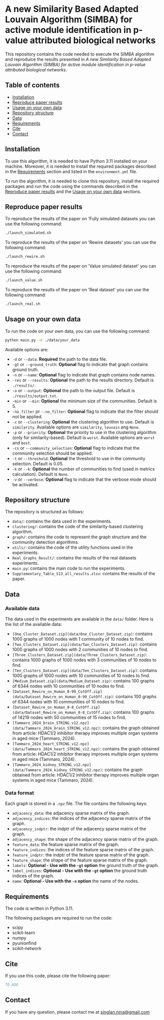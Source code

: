 # A new Similarity Based Adapted Louvain Algorithm (SIMBA) for active module identification in p-value attributed biological networks
This repository contains the code needed to execute the SIMBA algorithm and reproduice the results presented in *A new Similarity Based Adapted Louvain Algorithm (SIMBA) for active module identification in p-value attributed biological networks*.

## Table of contents
* [Installation](#installation)
* [Reproduce paper results](#reproduce-paper-results)
* [Usage on your own data](#usage-on-your-own-data)
* [Repository structure](#repository-structure)
* [Data](#data)
* [Requirements](#requirements)
* [Cite](#cite)
* [Contact](#contact)

## Installation
To use this algorithm, it is needed to have Python 3.11 installed on your machine. Moreover, it is needed
to install the required packages described in the [Requirements](#requirements) section and listed in the
``environment.yml`` file.

To run the algorithm, it is needed to clone this repository, install the required packages and run the code
using the commands described in the [Reproduce paper results](#reproduce-paper-results) and the 
[Usage on your own data](#usage-on-your-own-data) sections.

## Reproduce paper results
To reproduce the results of the paper on 'Fully simulated datasets you can use the following command:
```bash
./launch_simulated.sh
```

To reproduce the results of the paper on 'Rewire datasets' you can use the following command:
```bash
./launch_rewire.sh
```

To reproduce the results of the paper on 'Value simulated dataset' you can use the following command:
```bash
./launch_value.sh
```

To reproduce the results of the paper on 'Real dataset' you can use the following command:
```bash
./launch_real.sh
```

## Usage on your own data
To run the code on your own data, you can use the following command:
```bash
python main.py -d ./data/your_data
```

Available options are:
- `-d` or `--data`: **Required** the path to the data file.
- `-gt` or `--ground_truth`: **Optional** flag to indicate that graph contains ground truth.
- `-n` or `--name`: **Optional** flag to indicate that graph contains node names.
- `-res` or `--results`: **Optional** the path to the results directory. Default is `./results/`.
- `-o` or `--output`: **Optional** the path to the output file. Default is `./results/output.txt`.
- `-min` or `--min`: **Optional** the minimum size of the communities. Default is 5.
- `-no_filter` pr `--no_filter`: **Optional** flag to indicate that the filter should not be applied.
- `-c` or `--clustering`: **Optional** the clustering algorithm to use. Default is `similarity`. Available options are `similarity`, `louvain` ang `None`.
- `-p` or `--priority`: **Optional** the priority to use in the clustering algorithm (only for similarity-based). Default is `worst`. Available options are `worst` and `best`.
- `-cs` or `--community_selection`: **Optional** flag to indicate that the community selection should be applied.
- `-t` or `--threshold`: **Optional** the threshold to use in the community selection. Default is 0.05.
- `-k` or `--k`: **Optional** the number of communities to find (used in metrics calculation). Default is `None`.
- `-v` or `--verbose`: **Optional** flag to indicate that the verbose mode should be activated.

## Repository structure
The repository is structured as follows:
- `data/`: contains the data used in the experiments.
- `clustering/`: contains the code of the similarity-based clustering algorithm.
- `graph/`: contains the code to represent the graph structure and the community detection algorithms.
- `utils/`: contains the code of the utility functions used in the experiments.
- `Real_Graphs_Result/`: contains the results of the real datasets experiments.
- `main.py`: contains the main code to run the experiments.
- `Supplementary_Table_S13_all_results.xlsx`: contains the results of the paper.

## Data
### Available data
The data used in the experiments are available in the `data/` folder. Here is the list of the available data:
- `[One_Cluster_Dataset.zip](data/One_Cluster_Dataset.zip)`: contains 1000 graphs of 1000 nodes with 1 community of 10 nodes to find.
- `[Two_Clusters_Dataset.zip](data/Two_Clusters_Dataset.zip)`: contains 1000 graphs of 1000 nodes with 2 communities of 10 nodes to find.
- `[Three_Clusters_Dataset.zip](data/Three_Clusters_Dataset.zip)`: contains 1000 graphs of 1000 nodes with 3 communities of 10 nodes to find.
- `[Ten_Clusters_Dataset.zip](data/Ten_Clusters_Dataset.zip)`: contains 1000 graphs of 1000 nodes with 10 communities of 10 nodes to find.
- `[Medium_Dataset.zip](data/Medium_Dataset.zip)`: contains 100 graphs of 6344 nodes with 10 communities of 10 nodes to find.
- `[Dataset_Rewire_on_Human_0-99_CutOff.zip](data/Dataset_Rewire_on_Human_0-99_CutOff.zip)`: contains 100 graphs of 6344 nodes with 10 communities of 10 nodes to find.
- `[Dataset_Rewire_on_Human_0-8_CutOff.zip](data/Dataset_Rewire_on_Human_0-8_CutOff.zip)`: contains 100 graphs of 14219 nodes with 50 communities of 15 nodes to find.
- `[Tammaro_2024_brain_STRING_v12.npz](data/Tammaro_2024_brain_STRING_v12.npz)`: contains the graph obtained from article: HDAC1/2 inhibitor therapy improves multiple organ systems in aged mice (Tammaro, 2024).
- `[Tammaro_2024_heart_STRING_v12.npz](data/Tammaro_2024_heart_STRING_v12.npz)`: contains the graph obtained from article: HDAC1/2 inhibitor therapy improves multiple organ systems in aged mice (Tammaro, 2024).
- `[Tammaro_2024_kidney_STRING_v12.npz](data/Tammaro_2024_kidney_STRING_v12.npz)`: contains the graph obtained from article: HDAC1/2 inhibitor therapy improves multiple organ systems in aged mice (Tammaro, 2024).

### Data format
Each graph is stored in a `.npz` file. The file contains the following keys:
- `adjacency_data`: the adjacency sparse matrix of the graph.
- `adjacency_indices`: the indices of the adjacency sparse matrix of the graph.
- `adjacency_indptr`: the indptr of the adjacency sparse matrix of the graph.
- `adjacency_shape`: the shape of the adjacency sparse matrix of the graph.
- `feature_data`: the feature sparse matrix of the graph.
- `feature_indices`: the indices of the feature sparse matrix of the graph.
- `feature_indptr`: the indptr of the feature sparse matrix of the graph.
- `feature_shape`: the shape of the feature sparse matrix of the graph.
- `labels`: **Optional - Use with the `-gt` option** the ground truth of the graph.
- `label_indices`: **Optional - Use with the `-gt` option** the ground truth indices of the graph.
- `name`: **Optional - Use with the `-n` option** the name of the nodes.

## Requirements
The code is written in Python 3.11.

The following packages are required to run the code:
- scipy
- scikit-learn
- numpy
- pyunionfind
- scikit-network

## Cite
If you use this code, please cite the following paper:
```bibtex
TO ADD
```

## Contact
If you have any question, please contact me at [singlan.nina@gmail.com](mailto:singlan.nina@gmail.com)
